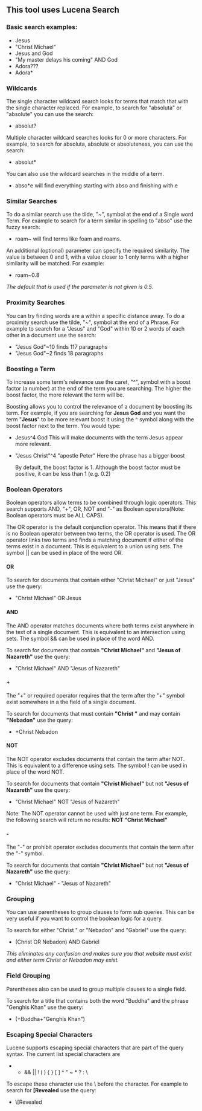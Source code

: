 ## **This tool uses Lucena Search**

### Basic search examples:

- Jesus
- "Christ Michael"
- Jesus and God
- "My master delays his coming" AND God
- Adora???
- Adora*



### Wildcards

The single character wildcard search looks for terms that match that with the single character replaced. For example, to search for "absoluta" or "absolute" you can use the search:

- absolut?


Multiple character wildcard searches looks for 0 or more characters. For example, to search for absoluta, absolute or absoluteness, you can use the search:

- absolut*


You can also use the wildcard searches in the middle of a term.

- abso*e  will find everything starting with abso and finishing with e




### Similar Searches

To do a similar search use the tilde, "~", symbol at the end of a Single word Term. For example to search for a term similar in spelling to "abso" use the fuzzy search:

- roam~  will find terms like foam and roams.


An additional (optional) parameter can specify the required similarity. The value is between 0 and 1, with a value closer to 1 only terms with a higher similarity will be matched. For example:

- roam~0.8


*The default that is used if the parameter is not given is 0.5.*



### Proximity Searches

You can try finding words are a within a specific distance away. To do a proximity search use the tilde, "~", symbol at the end of a Phrase. For example to search for a "Jesus" and "God" within 10 or 2 words of each other in a document use the search:

- "Jesus God"~10 finds 117 paragraphs
- "Jesus God"~2 finds 18 paragraphs

### Boosting a Term

To increase some term's relevance use the caret, "^", symbol with a boost factor (a number) at the end of the term you are searching. The higher the boost factor, the more relevant the term will be.

Boosting allows you to control the relevance of a document by boosting its term. For example, if you are searching for **Jesus God** and you want the term "**Jesus**" to be more relevant boost it using the ^ symbol along with the boost factor next to the term. You would type:

- Jesus^4 God   This will make documents with the term Jesus appear more relevant.
- "Jesus Christ"^4 "apostle Peter" Here the phrase has a bigger boost
 
  By default, the boost factor is 1. Although the boost factor must be positive, it can be less than 1 (e.g. 0.2)




### Boolean Operators

Boolean operators allow terms to be combined through logic operators. This search supports AND, "+", OR, NOT and "-" as Boolean operators(Note: Boolean operators must be ALL CAPS).

The OR operator is the default conjunction operator. This means that if there is no Boolean operator between two terms, the OR operator is used. The OR operator links two terms and finds a matching document if either of the terms exist in a document. This is equivalent to a union using sets. The symbol || can be used in place of the word OR.

#### OR

To search for documents that contain either "Christ Michael" or just "Jesus" use the query:

- "Christ Michael" OR Jesus


#### AND

The AND operator matches documents where both terms exist anywhere in the text of a single document. This is equivalent to an intersection using sets. The symbol && can be used in place of the word AND.

To search for documents that contain **"Christ Michael"** and **"Jesus of Nazareth"** use the query:

- "Christ Michael" AND "Jesus of Nazareth"


#### +

The "+" or required operator requires that the term after the "+" symbol exist somewhere in a the field of a single document.

To search for documents that must contain **"Christ "** and may contain **"Nebadon"** use the query:

- +Christ Nebadon

#### NOT

The NOT operator excludes documents that contain the term after NOT. This is equivalent to a difference using sets. The symbol ! can be used in place of the word NOT.

To search for documents that contain **"Christ Michael"** but not **"Jesus of Nazareth"** use the query:

- "Christ Michael" NOT "Jesus of Nazareth"


Note: The NOT operator cannot be used with just one term. For example, the following search will return no results: **NOT "Christ Michael"**

#### -

The "-" or prohibit operator excludes documents that contain the term after the "-" symbol.

To search for documents that contain **"Christ Michael"** but not **"Jesus of Nazareth"** use the query:

- "Christ Michael" - "Jesus of Nazareth"


### Grouping

You can use parentheses to group clauses to form sub queries. This can be very useful if you want to control the boolean logic for a query.

To search for either "Christ " or "Nebadon" and "Gabriel" use the query:

- (Christ OR Nebadon) AND Gabriel



*This eliminates any confusion and makes sure you that website must exist and either term Christ or Nebadon may exist.*

### Field Grouping

Parentheses also can be used to group multiple clauses to a single field.

To search for a title that contains both the word "Buddha" and the phrase "Genghis Khan" use the query:

- (+Buddha+"Genghis Khan")


### Escaping Special Characters

Lucene supports escaping special characters that are part of the query syntax. The current list special characters are

+ - && || ! ( ) { } [ ] ^ " ~ * ? : \

To escape these character use the \ before the character. For example to search for **[Revealed**  use the query:

- \\[Revealed





